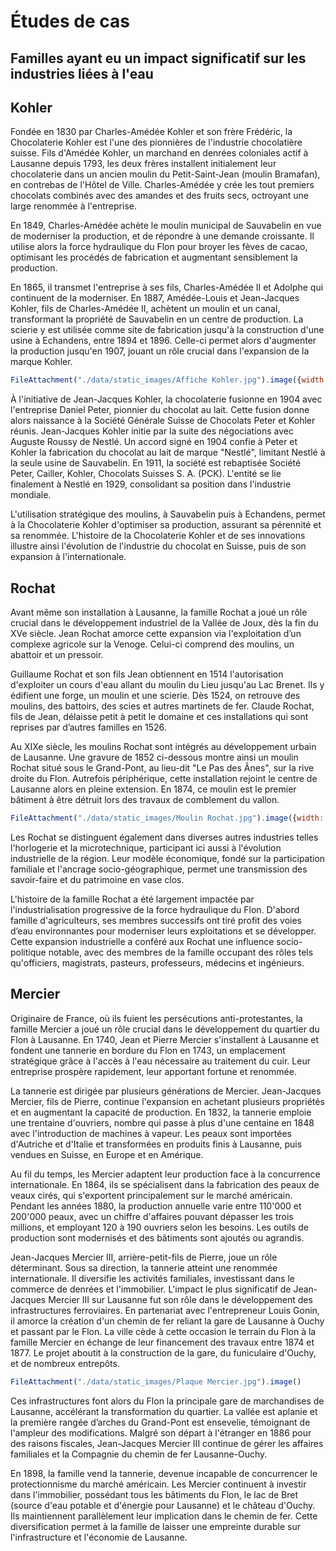 # Études de cas

## Familles ayant eu un impact significatif sur les industries liées à l'eau

<head>
<link rel="stylesheet" href="style.css">
</head>

<div class="card">
<h2>Kohler</h2>

<div class="grid grid-cols-2">
<div>

Fondée en 1830 par Charles-Amédée Kohler et son frère Frédéric, la Chocolaterie Kohler est l'une des pionnières de l'industrie chocolatière suisse. Fils d'Amédée Kohler, un marchand en denrées coloniales actif à Lausanne depuis 1793, les deux frères installent initialement leur chocolaterie dans un ancien moulin du Petit-Saint-Jean (moulin Bramafan), en contrebas de l'Hôtel de Ville. Charles-Amédée y crée les tout premiers chocolats combinés avec des amandes et des fruits secs, octroyant une large renommée à l'entreprise.

En 1849, Charles-Amédée achète le moulin municipal de Sauvabelin en vue de moderniser la production, et de répondre à une demande croissante. Il utilise alors la force hydraulique du Flon pour broyer les fèves de cacao, optimisant les procédés de fabrication et augmentant sensiblement la production.

En 1865, il transmet l'entreprise à ses fils, Charles-Amédée II et Adolphe qui continuent de la moderniser. En 1887, Amédée-Louis et Jean-Jacques Kohler, fils de Charles-Amédée II, achètent un moulin et un canal, transformant la propriété de Sauvabelin en un centre de production. La scierie y est utilisée comme site de fabrication jusqu'à la construction d'une usine à Echandens, entre 1894 et 1896. Celle-ci permet alors d'augmenter la production jusqu'en 1907, jouant un rôle crucial dans l'expansion de la marque Kohler.

</div>

```js
FileAttachment("./data/static_images/Affiche Kohler.jpg").image({width: 300})
```

</div>

À l'initiative de Jean-Jacques Kohler, la chocolaterie fusionne en 1904 avec l'entreprise Daniel Peter, pionnier du chocolat au lait. Cette fusion donne alors naissance à la Société Générale Suisse de Chocolats Peter et Kohler réunis. Jean-Jacques Kohler initie par la suite des négociations avec Auguste Roussy de Nestlé. Un accord signé en 1904 confie à Peter et Kohler la fabrication du chocolat au lait de marque "Nestlé", limitant Nestlé à la seule usine de Sauvabelin. En 1911, la société est rebaptisée Société Peter, Cailler, Kohler, Chocolats Suisses S. A. (PCK). L'entité se lie finalement à Nestlé en 1929, consolidant sa position dans l'industrie mondiale.

L'utilisation stratégique des moulins, à Sauvabelin puis à Echandens, permet à la Chocolaterie Kohler d'optimiser sa production, assurant sa pérennité et sa renommée. L'histoire de la Chocolaterie Kohler et de ses innovations illustre ainsi l'évolution de l'industrie du chocolat en Suisse, puis de son expansion à l'internationale.

</div>
<div class="card">
<h2>Rochat</h2>

Avant même son installation à Lausanne, la famille Rochat a joué un rôle crucial dans le développement industriel de la Vallée de Joux, dès la fin du XVe siècle. Jean Rochat amorce cette expansion via l'exploitation d’un complexe agricole sur la Venoge. Celui-ci comprend des moulins, un abattoir et un pressoir.

Guillaume Rochat et son fils Jean obtiennent en 1514 l'autorisation d'exploiter un cours d'eau allant du moulin du Lieu jusqu'au Lac Brenet. Ils y édifient une forge, un moulin et une scierie. Dès 1524, on retrouve des moulins, des battoirs, des scies et autres martinets de fer. Claude Rochat, fils de Jean, délaisse petit à petit le domaine et ces installations qui sont reprises par d’autres familles en 1526.

Au XIXe siècle, les moulins Rochat sont intégrés au développement urbain de Lausanne. Une gravure de 1852 ci-dessous montre ainsi un moulin Rochat situé sous le Grand-Pont, au lieu-dit "Le Pas des Ânes", sur la rive droite du Flon. Autrefois périphérique, cette installation rejoint le centre de Lausanne alors en pleine extension. En 1874, ce moulin est le premier bâtiment à être détruit lors des travaux de comblement du vallon.

```js
FileAttachment("./data/static_images/Moulin Rochat.jpg").image({width: 650})
```

Les Rochat se distinguent également dans diverses autres industries telles l'horlogerie et la microtechnique, participant ici aussi à l'évolution industrielle de la région. Leur modèle économique, fondé sur la participation familiale et l'ancrage socio-géographique, permet une transmission des savoir-faire et du patrimoine en vase clos.

L'histoire de la famille Rochat a été largement impactée par l'industrialisation progressive de la force hydraulique du Flon. D'abord famille d'agriculteurs,  ses membres successifs ont tiré profit des voies d’eau environnantes pour moderniser leurs exploitations et se développer.  Cette expansion industrielle a conféré aux Rochat une influence socio-politique notable, avec des membres de la famille occupant des rôles tels qu'officiers, magistrats, pasteurs, professeurs, médecins et ingénieurs.

</div>
<div class="card">
<h2>Mercier</h2>

Originaire de France, où ils fuient les persécutions anti-protestantes, la famille Mercier a joué un rôle crucial dans le développement du quartier du Flon à Lausanne. En 1740, Jean et Pierre Mercier s'installent à Lausanne et fondent une tannerie en bordure du Flon en 1743, un emplacement stratégique grâce à l'accès à l'eau nécessaire au traitement du cuir. Leur entreprise prospère rapidement, leur apportant fortune et renommée.

La tannerie est dirigée par plusieurs générations de Mercier. Jean-Jacques Mercier, fils de Pierre, continue l'expansion en achetant plusieurs propriétés et en augmentant la capacité de production. En 1832, la tannerie emploie une trentaine d'ouvriers, nombre qui passe à plus d'une centaine en 1848 avec l'introduction de machines à vapeur. Les peaux sont importées d'Autriche et d'Italie et transformées en produits finis à Lausanne, puis vendues en Suisse, en Europe et en Amérique.

<div class="grid grid-cols-2">
<div>

Au fil du temps, les Mercier adaptent leur production face à la concurrence internationale. En 1864, ils se spécialisent dans la fabrication des peaux de veaux cirés, qui s'exportent principalement sur le marché américain. Pendant les années 1880, la production annuelle varie entre 110'000 et 200'000 peaux, avec un chiffre d'affaires pouvant dépasser les trois millions, et employant 120 à 190 ouvriers selon les besoins. Les outils de production sont modernisés et des bâtiments sont ajoutés ou agrandis.

Jean-Jacques Mercier III, arrière-petit-fils de Pierre, joue un rôle déterminant. Sous sa direction, la tannerie atteint une renommée internationale. Il diversifie les activités familiales, investissant dans le commerce de denrées et l'immobilier. L'impact le plus significatif de Jean-Jacques Mercier III sur Lausanne fut son rôle dans le développement des infrastructures ferroviaires. En partenariat avec l'entrepreneur Louis Gonin, il amorce la création d'un chemin de fer reliant la gare de Lausanne à Ouchy et passant par le Flon. La ville cède à cette occasion le terrain du Flon à la famille Mercier en échange de leur financement des travaux entre 1874 et 1877. Le projet aboutit à la construction de la gare, du funiculaire d'Ouchy, et de nombreux entrepôts.

</div>

```js
FileAttachment("./data/static_images/Plaque Mercier.jpg").image()
```

</div>

Ces infrastructures font alors du Flon la principale gare de marchandises de Lausanne, accélérant la transformation du quartier. La vallée est aplanie et la première rangée d’arches du Grand-Pont est ensevelie, témoignant de l'ampleur des modifications. Malgré son départ à l'étranger en 1886 pour des raisons fiscales, Jean-Jacques Mercier III continue de gérer les affaires familiales et la Compagnie du chemin de fer Lausanne-Ouchy.

En 1898, la famille vend la tannerie, devenue incapable de concurrencer le protectionnisme du marché américain. Les Mercier continuent à investir dans l'immobilier, possédant tous les bâtiments du Flon, le lac de Bret (source d'eau potable et d'énergie pour Lausanne) et le château d'Ouchy. Ils maintiennent parallèlement leur implication dans le chemin de fer. Cette diversification permet à la famille de laisser une empreinte durable sur l'infrastructure et l'économie de Lausanne.

</div>
